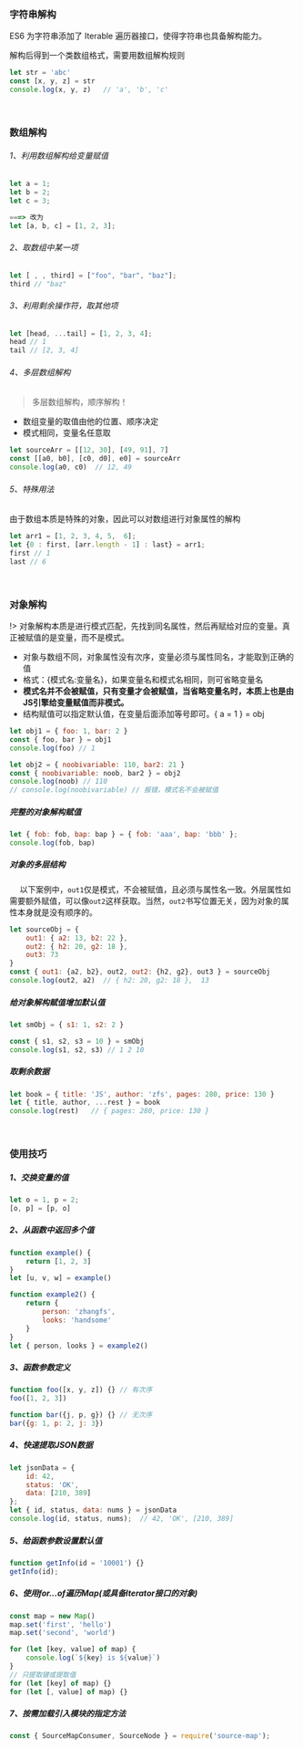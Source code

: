 ### 字符串解构
ES6 为字符串添加了 Iterable 遍历器接口，使得字符串也具备解构能力。

解构后得到一个类数组格式，需要用数组解构规则
```javascript
let str = 'abc'
const [x, y, z] = str
console.log(x, y, z)   // 'a', 'b', 'c'
```

&emsp;
### 数组解构
###### 1、利用数组解构给变量赋值
```javascript
let a = 1;
let b = 2;
let c = 3;

===> 改为
let [a, b, c] = [1, 2, 3];
```

###### 2、取数组中某一项
```javascript
let [ , , third] = ["foo", "bar", "baz"];
third // "baz"
```

###### 3、利用剩余操作符，取其他项
```javascript
let [head, ...tail] = [1, 2, 3, 4];
head // 1
tail // [2, 3, 4]
```

###### 4、多层数组解构
> 多层数组解构，顺序解构！
- 数组变量的取值由他的位置、顺序决定
- 模式相同，变量名任意取
```javascript
let sourceArr = [[12, 30], [49, 91], 7]
const [[a0, b0], [c0, d0], e0] = sourceArr
console.log(a0, c0)  // 12, 49
```

###### 5、特殊用法
由于数组本质是特殊的对象，因此可以对数组进行对象属性的解构
```javascript
let arr1 = [1, 2, 3, 4, 5,  6];
let {0 : first, [arr.length - 1] : last} = arr1;
first // 1
last // 6
```

&emsp;
### 对象解构
!> 对象解构本质是进行模式匹配，先找到同名属性，然后再赋给对应的变量。真正被赋值的是变量，而不是模式。

- 对象与数组不同，对象属性没有次序，变量必须与属性同名，才能取到正确的值
- 格式：{模式名:变量名}，如果变量名和模式名相同，则可省略变量名
- **模式名并不会被赋值，只有变量才会被赋值，当省略变量名时，本质上也是由JS引擎给变量赋值而非模式。**
- 结构赋值可以指定默认值，在变量后面添加等号即可。{ a = 1 } = obj

```javascript
let obj1 = { foo: 1, bar: 2 }
const { foo, bar } = obj1
console.log(foo) // 1

let obj2 = { noobivariable: 110, bar2: 21 }
const { noobivariable: noob, bar2 } = obj2
console.log(noob) // 110
// console.log(noobivariable) // 报错，模式名不会被赋值
```

##### 完整的对象解构赋值
```javascript
let { fob: fob, bap: bap } = { fob: 'aaa', bap: 'bbb' };
console.log(fob, bap)
```


##### 对象的多层结构
&emsp; 以下案例中，`out1`仅是模式，不会被赋值，且必须与属性名一致。外层属性如需要额外赋值，可以像`out2`这样获取。当然，`out2`书写位置无关，因为对象的属性本身就是没有顺序的。
```javascript
let sourceObj = {
    out1: { a2: 13, b2: 22 },
    out2: { h2: 20, g2: 18 },
    out3: 73
}
const { out1: {a2, b2}, out2, out2: {h2, g2}, out3 } = sourceObj
console.log(out2, a2)  // { h2: 20, g2: 18 },  13
```

##### 给对象解构赋值增加默认值
```javascript
let smObj = { s1: 1, s2: 2 }

const { s1, s2, s3 = 10 } = smObj
console.log(s1, s2, s3) // 1 2 10
```

##### 取剩余数据
```javascript
let book = { title: 'JS', author: 'zfs', pages: 280, price: 130 }
let { title, author, ...rest } = book
console.log(rest)   // { pages: 280, price: 130 }
```

&emsp;
### 使用技巧
##### 1、交换变量的值
```javascript
let o = 1, p = 2;
[o, p] = [p, o]
```

##### 2、从函数中返回多个值
```javascript
function example() {
    return [1, 2, 3]
}
let [u, v, w] = example()

function example2() {
    return {
        person: 'zhangfs',
        looks: 'handsome'
    }
}
let { person, looks } = example2()
```

##### 3、函数参数定义
```javascript
function foo([x, y, z]) {} // 有次序
foo([1, 2, 3])

function bar({j, p, g}) {} // 无次序
bar({g: 1, p: 2, j: 3})
```

##### 4、快速提取JSON数据
```javascript
let jsonData = {
    id: 42,
    status: 'OK',
    data: [210, 389]
};
let { id, status, data: nums } = jsonData
console.log(id, status, nums);  // 42, 'OK', [210, 389]
```

##### 5、给函数参数设置默认值
```javascript
function getInfo(id = '10001') {}
getInfo(id);
```

##### 6、使用for...of遍历Map(或具备Iterator接口的对象)
```javascript
const map = new Map()
map.set('first', 'hello')
map.set('second', 'world')

for (let [key, value] of map) {
    console.log(`${key} is ${value}`)
}
// 只提取键或提取值
for (let [key] of map) {}
for (let [, value] of map) {}
```

##### 7、按需加载引入模块的指定方法
```javascript
const { SourceMapConsumer, SourceNode } = require('source-map');
```
